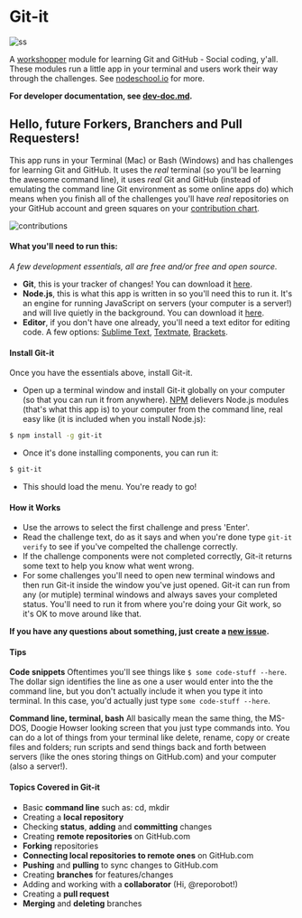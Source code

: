 # Git-it

![ss](https://raw2.github.com/jlord/git-it/master/git-it-ss.png) 

A [workshopper](https://github.com/rvagg/workshopper) module for learning Git and GitHub - Social coding, y'all. These modules run a little app in your terminal and users work their way through the challenges. See [nodeschool.io](http://nodeschool.io) for more.

**For developer documentation, see [dev-doc.md](#).**

## Hello, future Forkers, Branchers and Pull Requesters! 

This app runs in your Terminal (Mac) or Bash (Windows) and has challenges for learning Git and GitHub. It uses the _real_ terminal (so you'll be learning the awesome command line), it uses _real_ Git and GitHub (instead of emulating the command line Git environment as some online apps do) which means when you finish all of the challenges you'll have _real_ repositories on your GitHub account and green squares on your [contribution chart](https://github.com/blog/1360-introducing-contributions).

![contributions](https://raw2.github.com/jlord/git-it/master/ghcc.png)

#### What you'll need to run this:

_A few development essentials, all are free and/or free and open source._

- **Git**, this is your tracker of changes! You can download it [here](http://git-scm.com/downloads).
- **Node.js**, this is what this app is written in so you'll need this to run it. It's an engine for running JavaScript on servers (your computer is a server!) and will live quietly in the background. You can download it [here](http://nodejs.org/download/).
- **Editor**, if you don't have one already, you'll need a text editor for editing code. A few options: [Sublime Text](http://www.sublimetext.com/2), [Textmate](http://macromates.com/download), [Brackets](http://brackets.io/).

#### Install Git-it

Once you have the essentials above, install Git-it. 

- Open up a terminal window and install Git-it globally on your computer (so that you can run it from anywhere). [NPM](http://www.npmjs.org) delievers Node.js modules (that's what this app is) to your computer from the command line, real easy like (it is included when you install Node.js):

```bash
$ npm install -g git-it
```
- Once it's done installing components, you can run it:

```bash
$ git-it
```

- This should load the menu. You're ready to go! 

#### How it Works

- Use the arrows to select the first challenge and press 'Enter'. 
- Read the challenge text, do as it says and when you're done type `git-it verify` to see if you've compelted the challenge correctly.
- If the challenge components were not completed correctly, Git-it returns some text to help you know what went wrong.
- For some challenges you'll need to open new terminal windows and then run Git-it inside the window you've just opened. Git-it can run from any  (or mutiple) terminal windows and always saves your completed status. You'll need to run it from where you're doing your Git work, so it's OK to move around like that.

**If you have any questions about something, just create a [new issue](https://github.com/jlord/git-it/issues/new).**

#### Tips

**Code snippets** Oftentimes you'll see things like `$ some code-stuff --here`. The dollar sign identifies the line as one a user would enter into the the command line, but you don't actually include it when you type it into terminal. In this case, you'd actually just type `some code-stuff --here`.

**Command line, terminal, bash** All basically mean the same thing, the MS-DOS, Doogie Howser looking screen that you just type commands into. You can do a lot of things from your terminal like delete, rename, copy or create files and folders; run scripts and send things back and forth between servers (like the ones storing things on GitHub.com) and your computer (also a server!).


#### Topics Covered in Git-it

- Basic **command line** such as: cd, mkdir
- Creating a **local repository**
- Checking **status**, **adding** and **committing** changes
- Creating **remote repositories** on GitHub.com
- **Forking** repositories
- **Connecting local repositories to remote ones** on GitHub.com
- **Pushing** and **pulling** to sync changes to GitHub.com
- Creating **branches** for features/changes
- Adding and working with a **collaborator** (Hi, @reporobot!)
- Creating a **pull request**
- **Merging** and **deleting** branches




